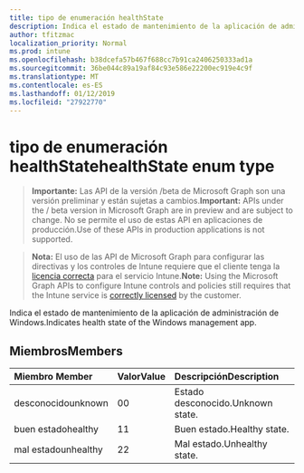 ```yaml
---
title: tipo de enumeración healthState
description: Indica el estado de mantenimiento de la aplicación de administración de Windows.
author: tfitzmac
localization_priority: Normal
ms.prod: intune
ms.openlocfilehash: b38dcefa57b467f688cc7b91ca2406250333ad1a
ms.sourcegitcommit: 36be044c89a19af84c93e586e22200ec919e4c9f
ms.translationtype: MT
ms.contentlocale: es-ES
ms.lasthandoff: 01/12/2019
ms.locfileid: "27922770"
---
```

# <a name="healthstate-enum-type"></a><span data-ttu-id="f0979-103">tipo de enumeración healthState</span><span class="sxs-lookup"><span data-stu-id="f0979-103">healthState enum type</span></span>

> <span data-ttu-id="f0979-104">**Importante:** Las API de la versión /beta de Microsoft Graph son una versión preliminar y están sujetas a cambios.</span><span class="sxs-lookup"><span data-stu-id="f0979-104">**Important:** APIs under the / beta version in Microsoft Graph are in preview and are subject to change.</span></span> <span data-ttu-id="f0979-105">No se permite el uso de estas API en aplicaciones de producción.</span><span class="sxs-lookup"><span data-stu-id="f0979-105">Use of these APIs in production applications is not supported.</span></span>

> <span data-ttu-id="f0979-106">**Nota:** El uso de las API de Microsoft Graph para configurar las directivas y los controles de Intune requiere que el cliente tenga la [licencia correcta](https://go.microsoft.com/fwlink/?linkid=839381) para el servicio Intune.</span><span class="sxs-lookup"><span data-stu-id="f0979-106">**Note:** Using the Microsoft Graph APIs to configure Intune controls and policies still requires that the Intune service is [correctly licensed](https://go.microsoft.com/fwlink/?linkid=839381) by the customer.</span></span>

<span data-ttu-id="f0979-107">Indica el estado de mantenimiento de la aplicación de administración de Windows.</span><span class="sxs-lookup"><span data-stu-id="f0979-107">Indicates health state of the Windows management app.</span></span>
## <a name="members"></a><span data-ttu-id="f0979-108">Miembros</span><span class="sxs-lookup"><span data-stu-id="f0979-108">Members</span></span>
|<span data-ttu-id="f0979-109">Miembro	</span><span class="sxs-lookup"><span data-stu-id="f0979-109">Member</span></span>|<span data-ttu-id="f0979-110">Valor</span><span class="sxs-lookup"><span data-stu-id="f0979-110">Value</span></span>|<span data-ttu-id="f0979-111">Descripción</span><span class="sxs-lookup"><span data-stu-id="f0979-111">Description</span></span>|
|:---|:---|:---|
|<span data-ttu-id="f0979-112">desconocido</span><span class="sxs-lookup"><span data-stu-id="f0979-112">unknown</span></span>|<span data-ttu-id="f0979-113">0</span><span class="sxs-lookup"><span data-stu-id="f0979-113">0</span></span>|<span data-ttu-id="f0979-114">Estado desconocido.</span><span class="sxs-lookup"><span data-stu-id="f0979-114">Unknown state.</span></span>|
|<span data-ttu-id="f0979-115">buen estado</span><span class="sxs-lookup"><span data-stu-id="f0979-115">healthy</span></span>|<span data-ttu-id="f0979-116">1</span><span class="sxs-lookup"><span data-stu-id="f0979-116">1</span></span>|<span data-ttu-id="f0979-117">Buen estado.</span><span class="sxs-lookup"><span data-stu-id="f0979-117">Healthy state.</span></span>|
|<span data-ttu-id="f0979-118">mal estado</span><span class="sxs-lookup"><span data-stu-id="f0979-118">unhealthy</span></span>|<span data-ttu-id="f0979-119">2</span><span class="sxs-lookup"><span data-stu-id="f0979-119">2</span></span>|<span data-ttu-id="f0979-120">Mal estado.</span><span class="sxs-lookup"><span data-stu-id="f0979-120">Unhealthy state.</span></span>|





